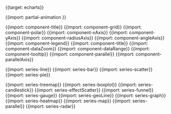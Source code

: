 {{target: echarts}}

{{import: partial-animation }}

{{import: component-title}}
{{import: component-grid}}
{{import: component-polar}}
{{import: component-xAxis}}
{{import: component-yAxis}}
{{import: component-radiusAxis}}
{{import: component-angleAxis}}
{{import: component-legend}}
{{import: component-title}}
{{import: component-dataZoom}}
{{import: component-dataRange}}
{{import: component-tooltip}}
{{import: component-parallel}}
{{import: component-parallelAxis}}


{{import: series-line}}
{{import: series-bar}}
{{import: series-scatter}}
{{import: series-pie}}

{{import: series-treemap}}
{{import: series-boxplot}}
{{import: series-candlestick}}
{{import: series-effectScatter}}
{{import: series-funnel}}
{{import: series-gauge}}
{{import: series-geoLine}}
{{import: series-graph}}
{{import: series-heatmap}}
{{import: series-map}}
{{import: series-parallel}}
{{import: series-radar}}